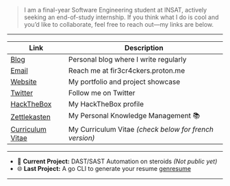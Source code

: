 > I am a final-year Software Engineering student at INSAT, actively seeking an end-of-study internship. If you think what I do is cool and you’d like to collaborate, feel free to reach out—my links are below.

---

| **Link**                | **Description**                                  |
|-------------------------|--------------------------------------------------|
| [Blog](https://fir3cr4kers.xyz)              | Personal blog where I write regularly   |
| [Email](mailto:fir3cr4ckers.proton.me)       | Reach me at fir3cr4ckers.proton.me      |
| [Website](https://yassine-belkhadem.xyz)     | My portfolio and project showcase       |
| [Twitter](https://x.com/YBK_Firelights)      | Follow me on Twitter                    |
| [HackTheBox](https://app.hackthebox.com/profile/805406) | My HackTheBox profile                  |
| [Zettlekasten](https://github.com/yassinebk/MY-PKM)      | My Personal Knowledge Management 📚        |
| [Curriculum Vitae](https://www.yassine-belkhadem.xyz/YassineBELKHADEM.pdf) | My Curriculum Vitae _(check below for french version)_ | 

---

- 🔭 **Current Project:** DAST/SAST Automation on steroids _(Not public yet)_
- 🌐 **Last Project:** A go CLI to generate your resume [genresume](https://github.com/yassinebk/gen-resume) 
---
